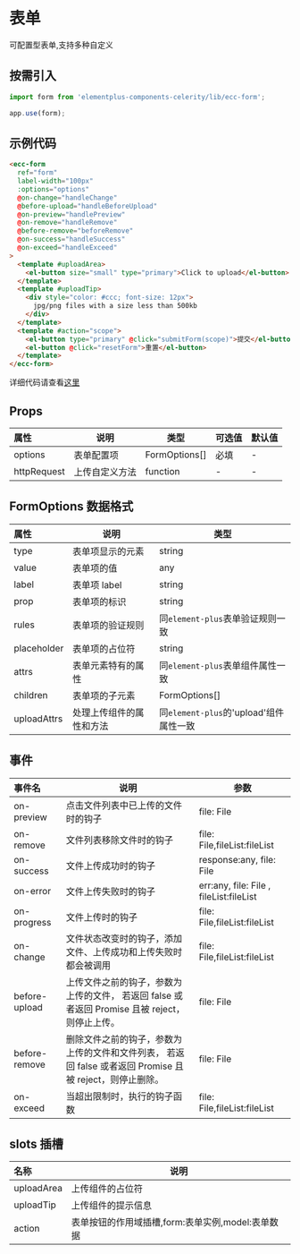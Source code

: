 # 表单

可配置型表单,支持多种自定义

## 按需引入

```js
import form from 'elementplus-components-celerity/lib/ecc-form';

app.use(form);
```

## 示例代码

```html
<ecc-form
  ref="form"
  label-width="100px"
  :options="options"
  @on-change="handleChange"
  @before-upload="handleBeforeUpload"
  @on-preview="handlePreview"
  @on-remove="handleRemove"
  @before-remove="beforeRemove"
  @on-success="handleSuccess"
  @on-exceed="handleExceed"
>
  <template #uploadArea>
    <el-button size="small" type="primary">Click to upload</el-button>
  </template>
  <template #uploadTip>
    <div style="color: #ccc; font-size: 12px">
      jpg/png files with a size less than 500kb
    </div>
  </template>
  <template #action="scope">
    <el-button type="primary" @click="submitForm(scope)">提交</el-button>
    <el-button @click="resetForm">重置</el-button>
  </template>
</ecc-form>
```

详细代码请查看[这里](https://github.com/qi-chen-ming/elementplus-components-celerity/blob/main/src/views/ecc-form/index.vue)

## Props

| 属性        | 说明           | 类型          | 可选值 | 默认值 |
| :---------- | -------------- | ------------- | ------ | ------ |
| options     | 表单配置项     | FormOptions[] | 必填   | -      |
| httpRequest | 上传自定义方法 | function      | -      | -      |

## FormOptions 数据格式

| 属性        | 说明                     | 类型                                   |
| :---------- | ------------------------ | -------------------------------------- |
| type        | 表单项显示的元素         | string                                 |
| value       | 表单项的值               | any                                    |
| label       | 表单项 label             | string                                 |
| prop        | 表单项的标识             | string                                 |
| rules       | 表单项的验证规则         | 同`element-plus`表单验证规则一致       |
| placeholder | 表单项的占位符           | string                                 |
| attrs       | 表单元素特有的属性       | 同`element-plus`表单组件属性一致       |
| children    | 表单项的子元素           | FormOptions[]                          |
| uploadAttrs | 处理上传组件的属性和方法 | 同`element-plus`的'upload'组件属性一致 |

## 事件

| 事件名        | 说明                                                                                                     | 参数                                    |
| :------------ | -------------------------------------------------------------------------------------------------------- | --------------------------------------- |
| on-preview    | 点击文件列表中已上传的文件时的钩子                                                                       | file: File                              |
| on-remove     | 文件列表移除文件时的钩子                                                                                 | file: File,fileList:fileList            |
| on-success    | 文件上传成功时的钩子                                                                                     | response:any, file: File                |
| on-error      | 文件上传失败时的钩子                                                                                     | err:any, file: File , fileList:fileList |
| on-progress   | 文件上传时的钩子                                                                                         | file: File,fileList:fileList            |
| on-change     | 文件状态改变时的钩子，添加文件、上传成功和上传失败时都会被调用                                           | file: File,fileList:fileList            |
| before-upload | 上传文件之前的钩子，参数为上传的文件， 若返回 false 或者返回 Promise 且被 reject，则停止上传。           | file: File                              |
| before-remove | 删除文件之前的钩子，参数为上传的文件和文件列表， 若返回 false 或者返回 Promise 且被 reject，则停止删除。 | file: File                              |
| on-exceed     | 当超出限制时，执行的钩子函数                                                                             | file: File,fileList:fileList            |

## slots 插槽

| 名称       | 说明                                              |
| :--------- | ------------------------------------------------- |
| uploadArea | 上传组件的占位符                                  |
| uploadTip  | 上传组件的提示信息                                |
| action     | 表单按钮的作用域插槽,form:表单实例,model:表单数据 |
